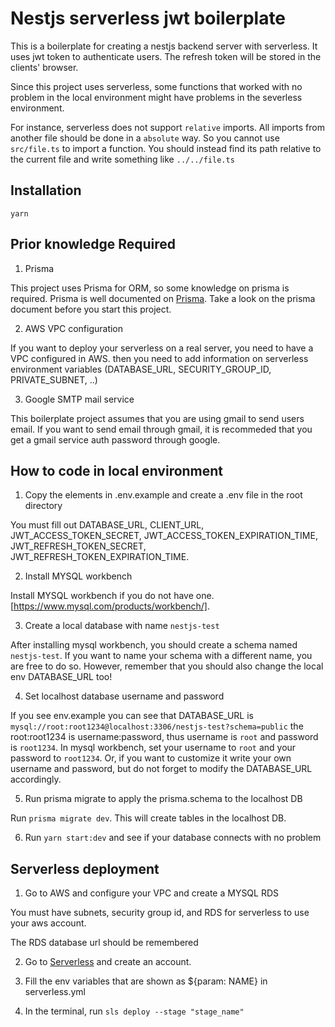 # Nestjs serverless jwt boilerplate

This is a boilerplate for creating a nestjs backend server with serverless. It uses jwt token to authenticate users. The refresh token will be stored in the clients' browser.

Since this project uses serverless, some functions that worked with no problem in the local environment might have problems in the severless environment. 

For instance, serverless does not support `relative` imports. All imports from another file should be done in a `absolute` way. So you cannot use `src/file.ts` to import a function. You should instead find its path relative to the current file and write something like `../../file.ts`

## Installation

`yarn`

## Prior knowledge Required

1. Prisma

This project uses Prisma for ORM, so some knowledge on prisma is required. Prisma is well documented on [Prisma](https://www.prisma.io/docs/concepts). Take a look on the prisma document before you start this project.

2. AWS VPC configuration

If you want to deploy your serverless on a real server, you need to have a VPC configured in AWS. then you need to add information on serverless environment variables (DATABASE_URL, SECURITY_GROUP_ID, PRIVATE_SUBNET, ..)

3. Google SMTP mail service

This boilerplate project assumes that you are using gmail to send users email. If you want to send email through gmail, it is recommeded that you get a gmail service auth password through google.

## How to code in local environment

1. Copy the elements in .env.example and create a .env file in the root directory

You must fill out DATABASE_URL, CLIENT_URL, JWT_ACCESS_TOKEN_SECRET, JWT_ACCESS_TOKEN_EXPIRATION_TIME, JWT_REFRESH_TOKEN_SECRET, JWT_REFRESH_TOKEN_EXPIRATION_TIME. 

2. Install MYSQL workbench

Install MYSQL workbench if you do not have one. [https://www.mysql.com/products/workbench/].

3. Create a local database with name `nestjs-test`

After installing mysql workbench, you should create a schema named `nestjs-test`. If you want to name your schema with a different name, you are free to do so. However, remember that you should also change the local env DATABASE_URL too!

4. Set localhost database username and password 

If you see env.example you can see that DATABASE_URL is `mysql://root:root1234@localhost:3306/nestjs-test?schema=public` the root:root1234 is username:password, thus username is `root` and password is `root1234`. In mysql workbench, set your username to `root` and your password to `root1234`. Or, if you want to customize it write your own username and password, but do not forget to modify the DATABASE_URL accordingly.

5. Run prisma migrate to apply the prisma.schema to the localhost DB 

Run `prisma migrate dev`. This will create tables in the localhost DB.

6. Run `yarn start:dev` and see if your database connects with no problem

## Serverless deployment

1. Go to AWS and configure your VPC and create a MYSQL RDS

You must have subnets, security group id, and RDS for serverless to use your aws account.

The RDS database url should be remembered

2. Go to [Serverless](https://www.serverless.com/) and create an account.

3. Fill the env variables that are shown as ${param: NAME} in serverless.yml

4. In the terminal, run `sls deploy --stage "stage_name"`

